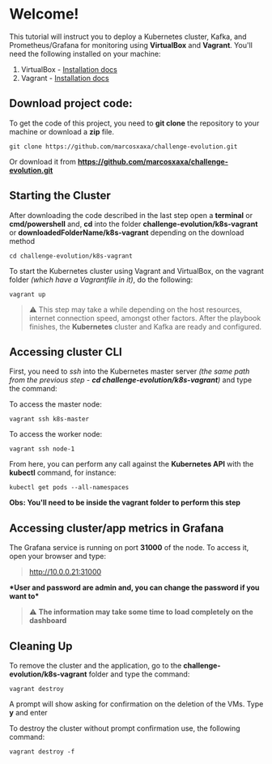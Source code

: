 # Welcome!

This tutorial will instruct you to deploy a Kubernetes cluster, Kafka, and Prometheus/Grafana for monitoring using **VirtualBox** and **Vagrant**.
You'll need the following installed on your machine:

1.  VirtualBox - [Installation docs](https://www.virtualbox.org/wiki/Downloads)
2.  Vagrant - [Installation docs](https://www.vagrantup.com/downloads)

## Download project code:

To get the code of this project, you need to **git clone** the repository to your machine or download a **zip** file.

```
git clone https://github.com/marcosxaxa/challenge-evolution.git
```

Or download it from **https://github.com/marcosxaxa/challenge-evolution.git**

## Starting the Cluster


After downloading the code described in the last step open a **terminal** or **cmd/powershell** and, **cd** into the folder **challenge-evolution/k8s-vagrant** or **downloadedFolderName/k8s-vagrant** depending on the download method

```
cd challenge-evolution/k8s-vagrant
```

To start the Kubernetes cluster using Vagrant and VirtualBox, on the vagrant folder _(which have a Vagrantfile in it)_, do the following:

```
vagrant up
```

> :warning: This step may take a while depending on the host resources, internet connection speed, amongst other factors. After the playbook finishes, the **Kubernetes** cluster and Kafka are ready and configured.

## Accessing cluster CLI


First, you need to _ssh_ into the Kubernetes master server _(the same path from the previous step - **cd challenge-evolution/k8s-vagrant**)_ and type the command:

To access the master node:
```
vagrant ssh k8s-master
```
To access the worker node:
```
vagrant ssh node-1
```

From here, you can perform any call against the **Kubernetes API** with the **kubectl** command, for instance:

```
kubectl get pods --all-namespaces
```

**Obs: You'll need to be inside the vagrant folder to perform this step**

## Accessing cluster/app metrics in Grafana

The Grafana service is running on port **31000** of the node. To access it, open your browser and type:

> http://10.0.0.21:31000

**\*User and password are **admin** and, you can change the password if you want to\***

> :warning: **The information may take some time to load completely on the dashboard**


## Cleaning Up

To remove the cluster and the application, go to the **challenge-evolution/k8s-vagrant** folder and type the command:

```
vagrant destroy
```

A prompt will show asking for confirmation on the deletion of the VMs. Type **y** and enter

To destroy the cluster without prompt confirmation use, the following command:

```
vagrant destroy -f
```
